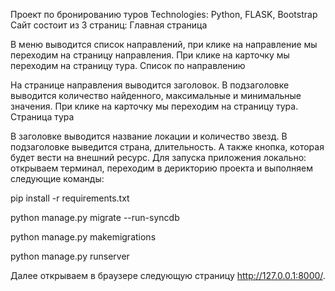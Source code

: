Проект по бронированию туров
Technologies: Python, FLASK, Bootstrap
Сайт состоит из 3 страниц:
Главная страница

В меню выводится список направлений, при клике на направление мы переходим на страницу направления.
При клике на карточку мы переходим на страницу тура.
Список по направлению

На странице направления выводится заголовок.
В подзаголовке выводится количество найденного, максимальные и минимальные значения.
При клике на карточку мы переходим на страницу тура.
Страница тура

В заголовке выводится название локации и количество звезд.
В подзаголовке выведится страна, длительность.
А также кнопка, которая будет вести на внешний ресурс.
Для запуска приложения локально: открываем терминал, переходим в дерикторию проекта и выполняем следующие команды:

pip install -r requirements.txt

python manage.py migrate --run-syncdb

python manage.py makemigrations

python manage.py runserver

Далее открываем в браузере следующую страницу http://127.0.0.1:8000/.